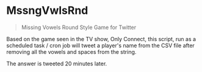 # MssngVwlsRnd

 > Missing Vowels Round Style Game for Twitter

Based on the game seen in the TV show, Only Connect, this script, run as a scheduled task / cron job will tweet a player's name from the CSV file after removing all the vowels and spaces from the string.

The answer is tweeted 20 minutes later.
